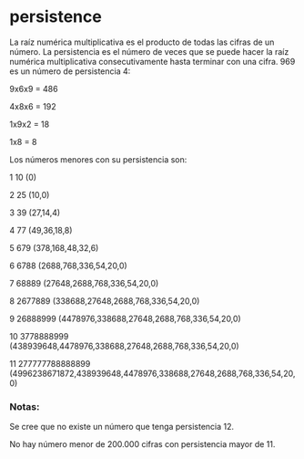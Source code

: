 # persistence
La raíz numérica multiplicativa es el producto de todas las cifras de un número.
La persistencia es el número de veces que se puede hacer la raíz numérica multiplicativa consecutivamente hasta terminar con una cifra. 969 es un número de persistencia 4:

9x6x9 = 486

4x8x6 = 192

1x9x2 = 18

1x8 = 8

Los números menores con su persistencia son:

 1	10 (0)
 
 2	25 (10,0)
 
 3	39 (27,14,4)
 
 4	77 (49,36,18,8)
 
 5	679 (378,168,48,32,6)
 
 6	6788 (2688,768,336,54,20,0)
 
 7	68889 (27648,2688,768,336,54,20,0)
 
 8	2677889 (338688,27648,2688,768,336,54,20,0)
 
 9	26888999 (4478976,338688,27648,2688,768,336,54,20,0)
 
10	3778888999 (438939648,4478976,338688,27648,2688,768,336,54,20,0)

11	277777788888899 (4996238671872,438939648,4478976,338688,27648,2688,768,336,54,20,0)

### Notas:
Se cree que no existe un número que tenga persistencia 12.

No hay número menor de 200.000 cifras con persistencia mayor de 11.
